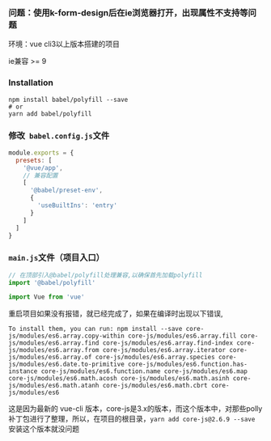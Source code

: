 
### 问题：使用k-form-design后在ie浏览器打开，出现属性不支持等问题

环境：vue cli3以上版本搭建的项目

ie兼容 >= 9

### Installation

```
npm install babel/polyfill --save
# or
yarn add babel/polyfill
```

### 修改` babel.config.js`文件

```js
module.exports = {
  presets: [
    '@vue/app',
    // 兼容配置
    [
      '@babel/preset-env',
      {
        'useBuiltIns': 'entry'
      }
    ]
  ]
}
```

### `main.js`文件（项目入口）

```js
// 在顶部引入@babel/polyfill处理兼容,以确保首先加载polyfill
import '@babel/polyfill'

import Vue from 'vue'
```





重启项目如果没有报错，就已经完成了，如果在编译时出现以下错误,

```
To install them, you can run: npm install --save core-js/modules/es6.array.copy-within core-js/modules/es6.array.fill core-js/modules/es6.array.find core-js/modules/es6.array.find-index core-js/modules/es6.array.from core-js/modules/es6.array.iterator core-js/modules/es6.array.of core-js/modules/es6.array.species core-js/modules/es6.date.to-primitive core-js/modules/es6.function.has-instance core-js/modules/es6.function.name core-js/modules/es6.map core-js/modules/es6.math.acosh core-js/modules/es6.math.asinh core-js/modules/es6.math.atanh core-js/modules/es6.math.cbrt core-js/modules/es6
```

这是因为最新的 vue-cli 版本，core-js是3.x的版本，而这个版本中，对那些polly补丁包进行了整理，所以，在项目的根目录，```yarn add core-js@2.6.9 --save ```安装这个版本就没问题